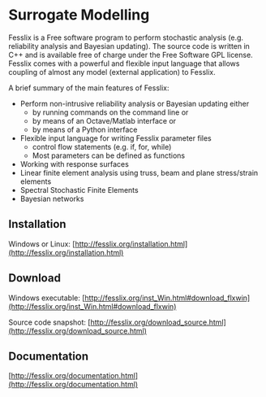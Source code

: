 # Surrogate Modelling

Fesslix is a Free software program to perform stochastic analysis (e.g. reliability analysis and Bayesian updating). The source code is written in C++ and is available free of charge under the Free Software GPL license. Fesslix comes with a powerful and flexible input language that allows coupling of almost any model (external application) to Fesslix.

A brief summary of the main features of Fesslix:

- Perform non-intrusive reliability analysis or Bayesian updating either
    * by running commands on the command line or
    * by means of an Octave/Matlab interface or
    * by means of a Python interface
- Flexible input language for writing Fesslix parameter files
    * control flow statements (e.g. if, for, while)
    * Most parameters can be defined as functions
- Working with response surfaces
- Linear finite element analysis using truss, beam and plane stress/strain elements
- Spectral Stochastic Finite Elements
- Bayesian networks


## Installation

Windows or Linux: [http://fesslix.org/installation.html](http://fesslix.org/installation.html)


## Download

Windows executable: [http://fesslix.org/inst_Win.html#download_flxwin](http://fesslix.org/inst_Win.html#download_flxwin)

Source code snapshot: [http://fesslix.org/download_source.html](http://fesslix.org/download_source.html)


## Documentation

[http://fesslix.org/documentation.html](http://fesslix.org/documentation.html)